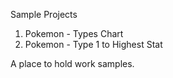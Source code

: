 Sample Projects

1. Pokemon - Types Chart
2. Pokemon - Type 1 to Highest Stat

A place to hold work samples.
